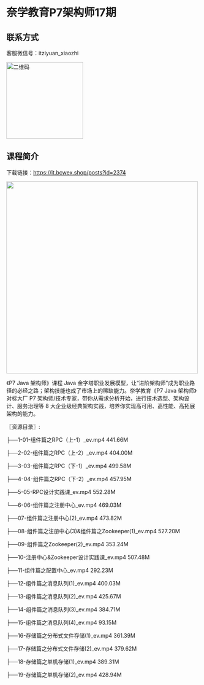 # 奈学教育P7架构师17期

## 联系方式

客服微信号：itziyuan_xiaozhi

<img src="https://ziyuanyun.oss-cn-guangzhou.aliyuncs.com/common/20240614073449/666b82192834a.jpg" width="200" height="200" alt="二维码">

## 课程简介

下载链接：https://it.bcwex.shop/posts?id=2374

<img src="https://ziyuanyun.oss-cn-guangzhou.aliyuncs.com/yun/20240515183906/664490cad0cdf.jpg" width="500" alt="">

   《P7 Java 架构师》课程 Java 金字塔职业发展模型，让“进阶架构师”成为职业路径的必经之路；架构技能也成了市场上的稀缺能力。奈学教育《P7 Java 架构师》对标大厂 P7 架构师/技术专家，带你从需求分析开始，进行技术选型、架构设计、服务治理等 8 大企业级经典架构实践，培养你实现高可用、高性能、高拓展架构的能力。

 

 〖资源目录〗:

  ├──1-01-组件篇之RPC（上-1）_ev.mp4 441.66M

 ├──2-02-组件篇之RPC（上-2）_ev.mp4 404.00M

 ├──3-03-组件篇之RPC（下-1）_ev.mp4 499.58M

 ├──4-04-组件篇之RPC（下-2）_ev.mp4 457.95M

 ├──5-05-RPC设计实践课_ev.mp4 552.28M

 └──6-06-组件篇之注册中心_ev.mp4 469.03M

 ├──07-组件篇之注册中心(2)_ev.mp4 473.82M

 ├──08-组件篇之注册中心(3)&amp;组件篇之Zookeeper(1)_ev.mp4 527.20M

 ├──09-组件篇之Zookeeper(2)_ev.mp4 353.24M

 ├──10-注册中心&amp;Zookeeper设计实践课_ev.mp4 507.48M

 ├──11-组件篇之配置中心_ev.mp4 292.23M

 ├──12-组件篇之消息队列(1)_ev.mp4 400.03M

 ├──13-组件篇之消息队列(2)_ev.mp4 425.67M

 ├──14-组件篇之消息队列(3)_ev.mp4 384.71M

 ├──15-组件篇之消息队列(4)_ev.mp4 93.15M

 ├──16-存储篇之分布式文件存储(1)_ev.mp4 361.39M

 ├──17-存储篇之分布式文件存储(2)_ev.mp4 379.62M

 ├──18-存储篇之单机存储(1)_ev.mp4 389.31M

 ├──19-存储篇之单机存储(2)_ev.mp4 428.94M   